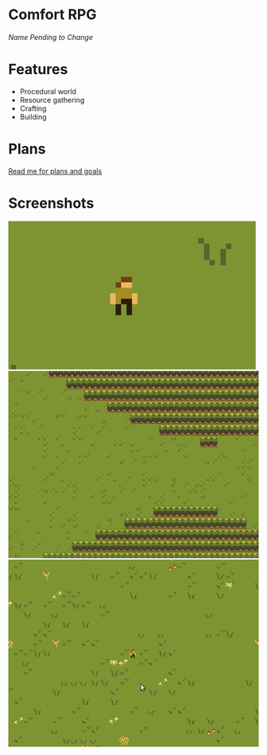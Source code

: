# Comfort RPG
###### Name Pending to Change

# Features
- Procedural world
- Resource gathering
- Crafting
- Building

# Plans
[Read me for plans and goals](docs/planning.md)

# Screenshots
![World Generation](screenshots/comfort_rpg_worldgen2.gif)
![In game forest](screenshots/forest1.png)
![In game flowers with player](screenshots/flowers1.png)
